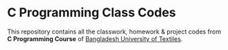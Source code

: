 # C Programming Class Codes

This repository contains all the classwork, homework & project codes from **C Programming Course** of [Bangladesh University of Textiles](https://butex.com.bd).
